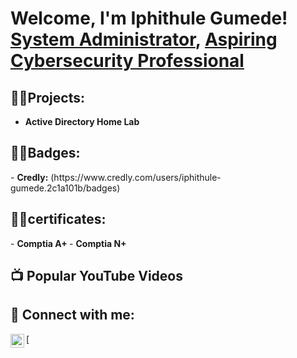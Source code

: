 <h1>Welcome, I'm Iphithule Gumede! <br/><a href="https://github.com/IphithuleGumede">System Administrator</a>, <a href="https://www.linkedin.com/in/iphithule-gumede-3966b9219//">Aspiring Cybersecurity Professional</a></a></h1>

<h2>👨‍💻Projects:</h2>

- <b>Active Directory Home Lab </b>


<h2>👨‍💻Badges:</h2>
- <b>Credly:</b> (https://www.credly.com/users/iphithule-gumede.2c1a101b/badges)

<h2>👨‍💻certificates:</h2>
- <b>Comptia A+ </b>
- <b>Comptia N+</b>
<h2>📺 Popular YouTube Videos</h2>



<h2> 🤳 Connect with me:</h2>


[<img align="left" alt="Gumede | LinkedIn" width="22px" src="https://cdn.jsdelivr.net/npm/simple-icons@v3/icons/linkedin.svg" />][linkedin]
[


[linkedin]:(https://www.linkedin.com/in/iphithule-gumede-3966b9219/)

<!--
**joshmadakor1/joshmadakor1** is a ✨ _special_ ✨ repository because its `README.md` (this file) appears on your GitHub profile.

Here are some ideas to get you started:

- 🔭 I’m currently working on ...
- 🌱 I’m currently learning ...
- 👯 I’m looking to collaborate on ...
- 🤔 I’m looking for help with ...
- 💬 Ask me about ...
- 📫 How to reach me: ...
- 😄 Pronouns: ...
- ⚡ Fun fact: ...
-->
